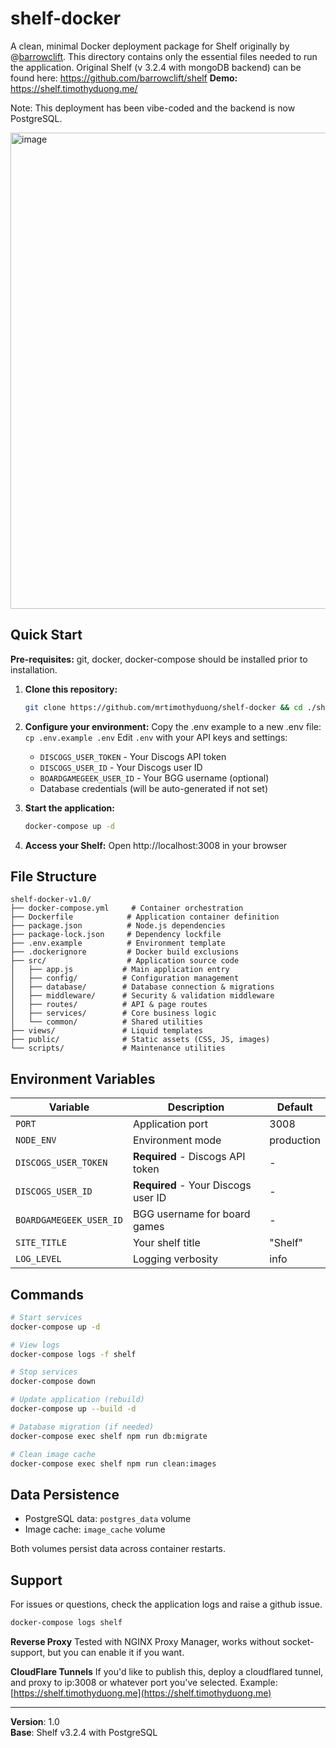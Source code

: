 # shelf-docker
A clean, minimal Docker deployment package for Shelf originally by @[barrowclift](https://barrowclift.me/).
This directory contains only the essential files needed to run the application.
Original Shelf (v 3.2.4 with mongoDB backend) can be found here: https://github.com/barrowclift/shelf
**Demo:** https://shelf.timothyduong.me/

Note: This deployment has been vibe-coded and the backend is now PostgreSQL.

<img width="1053" height="762" alt="image" src="https://github.com/user-attachments/assets/e1121347-3cbd-4832-bed2-c97a65e1e3bf" />

## Quick Start
**Pre-requisites:** git, docker, docker-compose should be installed prior to installation.

1. **Clone this repository:**
   ```bash
   git clone https://github.com/mrtimothyduong/shelf-docker && cd ./shelf-docker
   ```

2. **Configure your environment:**
   Copy the .env example to a new .env file: `cp .env.example .env`
   Edit `.env` with your API keys and settings:
   - `DISCOGS_USER_TOKEN` - Your Discogs API token
   - `DISCOGS_USER_ID` - Your Discogs user ID
   - `BOARDGAMEGEEK_USER_ID` - Your BGG username (optional)
   - Database credentials (will be auto-generated if not set)

4. **Start the application:**
   ```bash
   docker-compose up -d
   ```

5. **Access your Shelf:**
   Open http://localhost:3008 in your browser

## File Structure

```
shelf-docker-v1.0/
├── docker-compose.yml     # Container orchestration
├── Dockerfile            # Application container definition
├── package.json          # Node.js dependencies
├── package-lock.json     # Dependency lockfile
├── .env.example          # Environment template
├── .dockerignore         # Docker build exclusions
├── src/                  # Application source code
│   ├── app.js           # Main application entry
│   ├── config/          # Configuration management
│   ├── database/        # Database connection & migrations
│   ├── middleware/      # Security & validation middleware
│   ├── routes/          # API & page routes
│   ├── services/        # Core business logic
│   └── common/          # Shared utilities
├── views/               # Liquid templates
├── public/              # Static assets (CSS, JS, images)
└── scripts/             # Maintenance utilities
```

## Environment Variables

| Variable | Description | Default |
|----------|-------------|---------|
| `PORT` | Application port | 3008 |
| `NODE_ENV` | Environment mode | production |
| `DISCOGS_USER_TOKEN` | **Required** - Discogs API token | - |
| `DISCOGS_USER_ID` | **Required** - Your Discogs user ID | - |
| `BOARDGAMEGEEK_USER_ID` | BGG username for board games | - |
| `SITE_TITLE` | Your shelf title | "Shelf" |
| `LOG_LEVEL` | Logging verbosity | info |


## Commands

```bash
# Start services
docker-compose up -d

# View logs
docker-compose logs -f shelf

# Stop services
docker-compose down

# Update application (rebuild)
docker-compose up --build -d

# Database migration (if needed)
docker-compose exec shelf npm run db:migrate

# Clean image cache
docker-compose exec shelf npm run clean:images
```

## Data Persistence

- PostgreSQL data: `postgres_data` volume
- Image cache: `image_cache` volume

Both volumes persist data across container restarts.

## Support

For issues or questions, check the application logs and raise a github issue.
```bash
docker-compose logs shelf
```
**Reverse Proxy**
Tested with NGINX Proxy Manager, works without socket-support, but you can enable it if you want.

**CloudFlare Tunnels**
If you'd like to publish this, deploy a cloudflared tunnel, and proxy to ip:3008 or whatever port you've selected. Example: [https://shelf.timothyduong.me](https://shelf.timothyduong.me)

---
**Version**: 1.0  
**Base**: Shelf v3.2.4 with PostgreSQL
